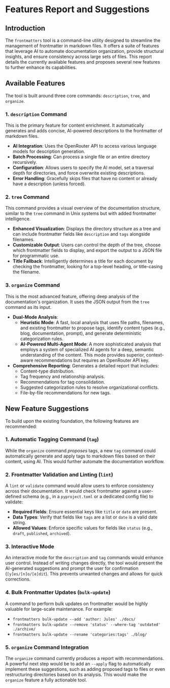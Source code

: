 # Features Report and Suggestions

## Introduction

The `frontmatters` tool is a command-line utility designed to streamline the management of frontmatter in markdown files. It offers a suite of features that leverage AI to automate documentation organization, provide structural insights, and ensure consistency across large sets of files. This report details the currently available features and proposes several new features to further enhance its capabilities.

## Available Features

The tool is built around three core commands: `description`, `tree`, and `organize`.

### 1. `description` Command

This is the primary feature for content enrichment. It automatically generates and adds concise, AI-powered descriptions to the frontmatter of markdown files.

- **AI Integration**: Uses the OpenRouter API to access various language models for description generation.
- **Batch Processing**: Can process a single file or an entire directory recursively.
- **Configuration**: Allows users to specify the AI model, set a traversal depth for directories, and force overwrite existing descriptions.
- **Error Handling**: Gracefully skips files that have no content or already have a description (unless forced).

### 2. `tree` Command

This command provides a visual overview of the documentation structure, similar to the `tree` command in Unix systems but with added frontmatter intelligence.

- **Enhanced Visualization**: Displays the directory structure as a tree and can include frontmatter fields like `description` and `tags` alongside filenames.
- **Customizable Output**: Users can control the depth of the tree, choose which frontmatter fields to display, and export the output to a JSON file for programmatic use.
- **Title Fallback**: Intelligently determines a title for each document by checking the frontmatter, looking for a top-level heading, or title-casing the filename.

### 3. `organize` Command

This is the most advanced feature, offering deep analysis of the documentation's organization. It uses the JSON output from the `tree` command as its input.

- **Dual-Mode Analysis**:
    - **Heuristic Mode**: A fast, local analysis that uses file paths, filenames, and existing frontmatter to propose tags, identify content types (e.g., blog, documentation, prompt), and generate deterministic categorization rules.
    - **AI-Powered Multi-Agent Mode**: A more sophisticated analysis that employs a system of specialized AI agents for a deep, semantic understanding of the content. This mode provides superior, context-aware recommendations but requires an OpenRouter API key.
- **Comprehensive Reporting**: Generates a detailed report that includes:
    - Content-type distribution.
    - Tag frequency and relationship analysis.
    - Recommendations for tag consolidation.
    - Suggested categorization rules to resolve organizational conflicts.
    - File-by-file recommendations for new tags.

## New Feature Suggestions

To build upon the existing foundation, the following features are recommended:

### 1. Automatic Tagging Command (`tag`)

While the `organize` command *proposes* tags, a new `tag` command could automatically generate and apply tags to markdown files based on their content, using AI. This would further automate the documentation workflow.

### 2. Frontmatter Validation and Linting (`lint`)

A `lint` or `validate` command would allow users to enforce consistency across their documentation. It would check frontmatter against a user-defined schema (e.g., in a `pyproject.toml` or a dedicated config file) to validate:
- **Required Fields**: Ensure essential keys like `title` or `date` are present.
- **Data Types**: Verify that fields like `tags` are a list or `date` is a valid date string.
- **Allowed Values**: Enforce specific values for fields like `status` (e.g., `draft`, `published`, `archived`).

### 3. Interactive Mode

An interactive mode for the `description` and `tag` commands would enhance user control. Instead of writing changes directly, the tool would present the AI-generated suggestions and prompt the user for confirmation (`[y]es/[n]o/[e]dit`). This prevents unwanted changes and allows for quick corrections.

### 4. Bulk Frontmatter Updates (`bulk-update`)

A command to perform bulk updates on frontmatter would be highly valuable for large-scale maintenance. For example:
- `frontmatters bulk-update --add 'author: Jules' ./docs/`
- `frontmatters bulk-update --remove 'status' --where-tag 'outdated' ./archive/`
- `frontmatters bulk-update --rename 'categories:tags' ./blog/`

### 5. `organize` Command Integration

The `organize` command currently produces a report with recommendations. A powerful next step would be to add an `--apply` flag to automatically implement these suggestions, such as adding proposed tags to files or even restructuring directories based on its analysis. This would make the `organize` feature a fully actionable tool.